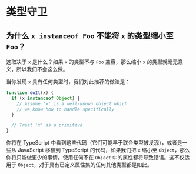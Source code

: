 # 类型守卫

## 为什么 `x instanceof Foo` 不能将 `x` 的类型缩小至 `Foo`？

这取决于 `x` 是什么？如果 `x` 的类型不与 `Foo` 兼容，那么缩小 `x` 的类型就毫无意义，所以我们不会这么做。

当你发现 `x` 具有任何类型时，我们对此推荐的做法是：

```ts
function doIt(x) {
  if (x instanceof Object) {
    // Assume 'x' is a well-known object which
    // we know how to handle specifically
  }

  // Treat 'x' as a primitive
}
```

你将在 TypeScript 中看到这些代码（它们可能早于联合类型被发现），或者是一些从 JavaScript 移植到 TypeScript 的代码，如果我们把 `x` 缩小至 `Object`，那么你将只能做更少的事情。使用任何不在 `Object` 中的属性都将导致错误。这不仅适用于 `Object`，对于具有已定义属性集的任何其他类型都是如此。
